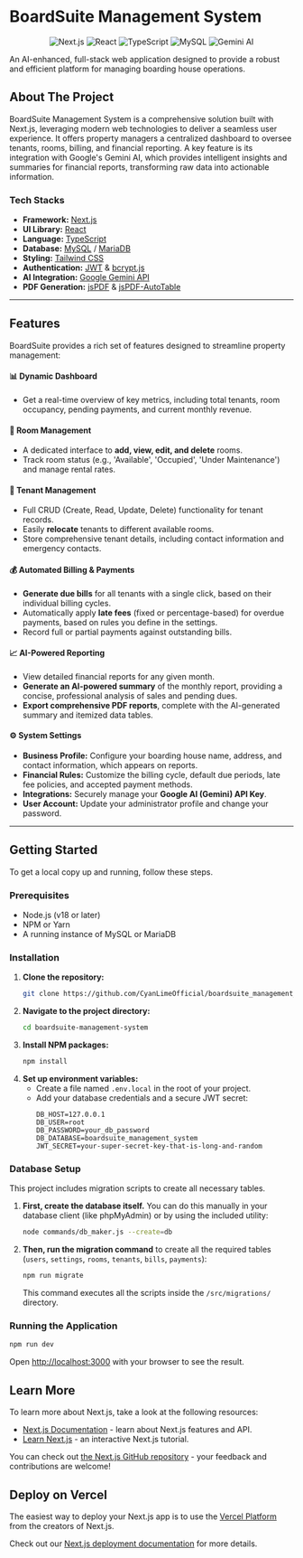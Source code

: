 # BoardSuite Management System

<p align="center">
  <img src="https://img.shields.io/badge/Next.js-14.x-black?style=for-the-badge&logo=next.js&logoColor=white" alt="Next.js"/>
  <img src="https://img.shields.io/badge/React-18.x-blue?style=for-the-badge&logo=react&logoColor=white" alt="React"/>
  <img src="https://img.shields.io/badge/TypeScript-5.x-blue?style=for-the-badge&logo=typescript&logoColor=white" alt="TypeScript"/>
  <img src="https://img.shields.io/badge/MySQL-8.x-orange?style=for-the-badge&logo=mysql&logoColor=white" alt="MySQL"/>
  <img src="https://img.shields.io/badge/AI-Gemini-purple?style=for-the-badge&logo=google-gemini&logoColor=white" alt="Gemini AI"/>
</p>

An AI-enhanced, full-stack web application designed to provide a robust and efficient platform for managing boarding house operations.

## About The Project

BoardSuite Management System is a comprehensive solution built with Next.js, leveraging modern web technologies to deliver a seamless user experience. It offers property managers a centralized dashboard to oversee tenants, rooms, billing, and financial reporting. A key feature is its integration with Google's Gemini AI, which provides intelligent insights and summaries for financial reports, transforming raw data into actionable information.

### Tech Stacks
* **Framework:** [Next.js](https://nextjs.org/)
* **UI Library:** [React](https://react.dev/)
* **Language:** [TypeScript](https://www.typescriptlang.org/)
* **Database:** [MySQL](https://www.mysql.com/) / [MariaDB](https://mariadb.org/)
* **Styling:** [Tailwind CSS](https://tailwindcss.com/)
* **Authentication:** [JWT](https://jwt.io/) & [bcrypt.js](https://github.com/dcodeIO/bcrypt.js)
* **AI Integration:** [Google Gemini API](https://ai.google.dev/)
* **PDF Generation:** [jsPDF](https://github.com/parallax/jsPDF) & [jsPDF-AutoTable](https://github.com/simonbengtsson/jsPDF-AutoTable)

---

## Features

BoardSuite provides a rich set of features designed to streamline property management:

#### 📊 **Dynamic Dashboard**
* Get a real-time overview of key metrics, including total tenants, room occupancy, pending payments, and current monthly revenue.

#### 🚪 **Room Management**
* A dedicated interface to **add, view, edit, and delete** rooms.
* Track room status (e.g., 'Available', 'Occupied', 'Under Maintenance') and manage rental rates.

#### 👥 **Tenant Management**
* Full CRUD (Create, Read, Update, Delete) functionality for tenant records.
* Easily **relocate** tenants to different available rooms.
* Store comprehensive tenant details, including contact information and emergency contacts.

#### 💰 **Automated Billing & Payments**
* **Generate due bills** for all tenants with a single click, based on their individual billing cycles.
* Automatically apply **late fees** (fixed or percentage-based) for overdue payments, based on rules you define in the settings.
* Record full or partial payments against outstanding bills.

#### 📈 **AI-Powered Reporting**
* View detailed financial reports for any given month.
* **Generate an AI-powered summary** of the monthly report, providing a concise, professional analysis of sales and pending dues.
* **Export comprehensive PDF reports**, complete with the AI-generated summary and itemized data tables.

#### ⚙️ **System Settings**
* **Business Profile:** Configure your boarding house name, address, and contact information, which appears on reports.
* **Financial Rules:** Customize the billing cycle, default due periods, late fee policies, and accepted payment methods.
* **Integrations:** Securely manage your **Google AI (Gemini) API Key**.
* **User Account:** Update your administrator profile and change your password.

---

## Getting Started

To get a local copy up and running, follow these steps.

### Prerequisites
* Node.js (v18 or later)
* NPM or Yarn
* A running instance of MySQL or MariaDB

### Installation

1.  **Clone the repository:**
    ```sh
    git clone https://github.com/CyanLimeOfficial/boardsuite_management_system
    ```
2.  **Navigate to the project directory:**
    ```sh
    cd boardsuite-management-system
    ```
3.  **Install NPM packages:**
    ```sh
    npm install
    ```
4.  **Set up environment variables:**
    * Create a file named `.env.local` in the root of your project.
    * Add your database credentials and a secure JWT secret:
        ```env
        DB_HOST=127.0.0.1
        DB_USER=root
        DB_PASSWORD=your_db_password
        DB_DATABASE=boardsuite_management_system
        JWT_SECRET=your-super-secret-key-that-is-long-and-random
        ```

### Database Setup

This project includes migration scripts to create all necessary tables.

1.  **First, create the database itself.** You can do this manually in your database client (like phpMyAdmin) or by using the included utility:
    ```bash
    node commands/db_maker.js --create=db
    ```
2.  **Then, run the migration command** to create all the required tables (`users`, `settings`, `rooms`, `tenants`, `bills`, `payments`):
    ```bash
    npm run migrate
    ```
    This command executes all the scripts inside the `/src/migrations/` directory.

### Running the Application
```bash
npm run dev
```
Open [http://localhost:3000](http://localhost:3000) with your browser to see the result.

## Learn More

To learn more about Next.js, take a look at the following resources:

-   [Next.js Documentation](https://nextjs.org/docs) - learn about Next.js features and API.
-   [Learn Next.js](https://nextjs.org/learn) - an interactive Next.js tutorial.

You can check out [the Next.js GitHub repository](https://github.com/vercel/next.js) - your feedback and contributions are welcome!

## Deploy on Vercel

The easiest way to deploy your Next.js app is to use the [Vercel Platform](https://vercel.com/new?utm_medium=default-template&filter=next.js&utm_source=create-next-app&utm_campaign=create-next-app-readme) from the creators of Next.js.

Check out our [Next.js deployment documentation](https://nextjs.org/docs/app/building-your-application/deploying) for more details.
